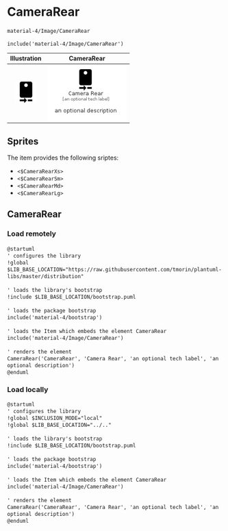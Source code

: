 # CameraRear


```text
material-4/Image/CameraRear
```

```text
include('material-4/Image/CameraRear')
```



| Illustration | CameraRear |
| :---: | :---: |
| ![illustration for Illustration](../../material-4/Image/CameraRear.png) | ![illustration for CameraRear](../../material-4/Image/CameraRear.Local.png) |



## Sprites
The item provides the following sriptes:

- `<$CameraRearXs>`
- `<$CameraRearSm>`
- `<$CameraRearMd>`
- `<$CameraRearLg>`





## CameraRear

### Load remotely
```plantuml
@startuml
' configures the library
!global $LIB_BASE_LOCATION="https://raw.githubusercontent.com/tmorin/plantuml-libs/master/distribution"

' loads the library's bootstrap
!include $LIB_BASE_LOCATION/bootstrap.puml

' loads the package bootstrap
include('material-4/bootstrap')

' loads the Item which embeds the element CameraRear
include('material-4/Image/CameraRear')

' renders the element
CameraRear('CameraRear', 'Camera Rear', 'an optional tech label', 'an optional description')
@enduml
```

### Load locally
```plantuml
@startuml
' configures the library
!global $INCLUSION_MODE="local"
!global $LIB_BASE_LOCATION="../.."

' loads the library's bootstrap
!include $LIB_BASE_LOCATION/bootstrap.puml

' loads the package bootstrap
include('material-4/bootstrap')

' loads the Item which embeds the element CameraRear
include('material-4/Image/CameraRear')

' renders the element
CameraRear('CameraRear', 'Camera Rear', 'an optional tech label', 'an optional description')
@enduml
```

